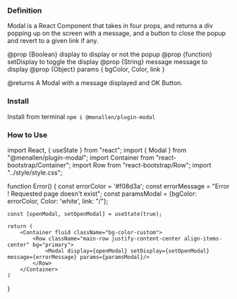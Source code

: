 ### Definition
Modal is a React Component that takes in four props, and returns a div popping up on the screen with a message,
and a button to close the popup and revert to a given link if any.

@prop {Boolean} display to display or not the popup
@prop {function} setDisplay to toggle the display
@prop {String} message message to display
@prop {Object} params { bgColor, Color, link }
 
@returns A Modal with a message displayed and OK Button.

### Install
Install from terminal `npm i @menallen/plugin-modal`

### How to Use
import React, { useState } from "react";
import { Modal } from "@menallen/plugin-modal";
import Container from "react-bootstrap/Container";
import Row from "react-bootstrap/Row";
import "../style/style.css";

function Error() {
	const errorColor = '#f08d3a';
	const errorMessage = "Error ! Requested page doesn't exist";
	const paramsModal = {bgColor: errorColor, Color: 'white', link: "/"};

	const [openModal, setOpenModal] = useState(true);

	return (
		<Container fluid className="bg-color-custom">
			<Row className="main-row justify-content-center align-items-center" bg="primary">
				<Modal display={openModal} setDisplay={setOpenModal} message={errorMessage} params={paramsModal}/>
			</Row>
		</Container>
	)
}
